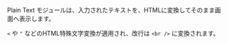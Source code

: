 Plain Text モジュールは、入力されたテキストを、HTMLに変換してそのまま画面へ表示します。

`<` や `"` などのHTML特殊文字変換が適用され、改行は `<br />` に変換されます。